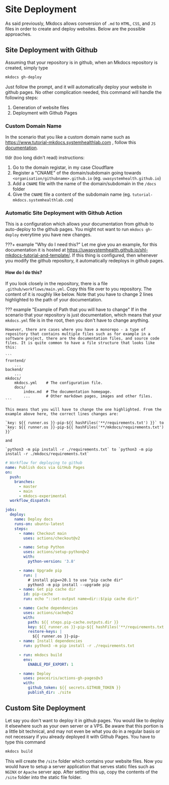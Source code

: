 # Site Deployment

As said previously, Mkdocs allows conversion of `.md` to `HTML`, `CSS`, and `JS` files in order to create and deploy websites. Below are the possible approaches.

## Site Deployment with Github
Assuming that your repository is in github, when an Mkdocs repository is created, simply type

```bash
mkdocs gh-deploy
```

Just follow the prompt, and it will automatically deploy your website in github pages. No other complication needed, this command will handle the following steps:

1. Generation of website files
2. Deployment with Github Pages

### Custom Domain Name

In the scenario that you like a custom domain name such as https://www.tutorial-mkdocs.systemhealthlab.com , follow this [documentation](https://docs.github.com/en/pages/configuring-a-custom-domain-for-your-github-pages-site/about-custom-domains-and-github-pages).

tldr (too long didn't read) instructions:
1. Go to the domain registar, in my case Cloudflare
2. Register a "CNAME" of the domain/subdomain going towards `<organisation/githubname>.github.io` (eg. `uwasystemhealth.github.io`)
3. Add a `CNAME` file with the name of the domain/subdomain in the `/docs` folder
4. Give the `CNAME` file a content of the subdomain name (eg. `tutorial-mkdocs.systemhealthlab.com`)

### Automatic Site Deployment with Github Action
This is a configuration which allows your documentation from github to auto-deploy to the github pages. You might not want to run `mkdocs gh-deploy` everytime you have new changes.

???+ example "Why do I need this?"
    Let me give you an example, for this documentation it is hosted at https://uwasystemhealth.github.io/shl-mkdocs-tutorial-and-template/. If this thing is configured, then whenever you modify the github repository, it automatically redeploys in github pages.

#### How do I do this?

If you look closely in the repository, there is a file `.github/workflows/main.yml`. Copy this file over to you repository. The content of it is roughly like below. Note that you have to change 2 lines highlighted to the path of your documentation. 

??? example "Example of Path that you will have to change"
    If in the scenario that your repository is just documentation, which means that your `mkdocs.yml` file is in the root, then you don't have to change anything.

    However, there are cases where you have a monorepo - a type of repository that contains multiple files such as for example in a software project, there are the documentation files, and source code files. It is quite common to have a file structure that looks like this:

    ```
    frontend/
        ...
    backend/
        ...
    mkdocs/
        mkdocs.yml    # The configuration file.
        docs/
            index.md  # The documentation homepage.
            ...       # Other markdown pages, images and other files.
    ```

    This means that you will have to change the one highlighted. From the example above here, the correct lines changes are:

    `key: ${{ runner.os }}-pip-${{ hashFiles('**/requirements.txt') }}` to `key: ${{ runner.os }}-pip-${{ hashFiles('**/mkdocs/requirements.txt') }}`

    and 

    `python3 -m pip install -r ./requirements.txt` to `python3 -m pip install -r ./mkdocs/requirements.txt`

```yml hl_lines="36 40"
# Workflow for deploying to github
name: Publish docs via GitHub Pages
on:
  push:
    branches:
      - master
      - main
      - mkdocs-experimental
  workflow_dispatch:

jobs:
  deploy:
    name: Deploy docs
    runs-on: ubuntu-latest
    steps:
      - name: Checkout main
        uses: actions/checkout@v2

      - name: Setup Python
        uses: actions/setup-python@v2
        with:
          python-version: '3.8'

      - name: Upgrade pip
        run: |
          # install pip=>20.1 to use "pip cache dir"
          python3 -m pip install --upgrade pip
      - name: Get pip cache dir
        id: pip-cache
        run: echo "::set-output name=dir::$(pip cache dir)"

      - name: Cache dependencies
        uses: actions/cache@v2
        with:
          path: ${{ steps.pip-cache.outputs.dir }}
          key: ${{ runner.os }}-pip-${{ hashFiles('**/requirements.txt') }}
          restore-keys: |
            ${{ runner.os }}-pip-
      - name: Install dependencies
        run: python3 -m pip install -r ./requirements.txt

      - run: mkdocs build
        env: 
          ENABLE_PDF_EXPORT: 1

      - name: Deploy
        uses: peaceiris/actions-gh-pages@v3
        with:
          github_token: ${{ secrets.GITHUB_TOKEN }}
          publish_dir: ./site
```

## Custom Site Deployment

Let say you don't want to deploy it in github pages. You would like to deploy it elsewhere such as your own server or a VPS. Be aware that this portion is a little bit technical, and may not even be what you do in a regular basis or not necessary if you already deployed it with Github Pages. You have to type this command

```bash
mkdocs build
```

This will create the `/site` folder which contains your website files. Now you would have to setup a server application that serves static files such as `NGINX` or `Apache` server app. After setting this up, copy the contents of the `/site` folder into the static file folder.